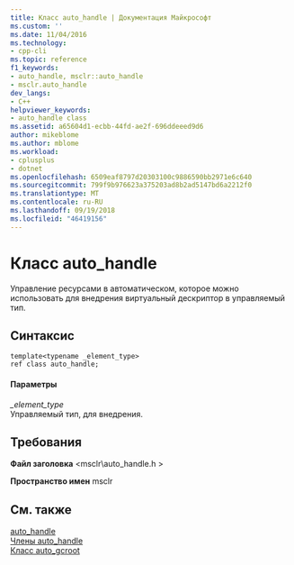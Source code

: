 ```yaml
---
title: Класс auto_handle | Документация Майкрософт
ms.custom: ''
ms.date: 11/04/2016
ms.technology:
- cpp-cli
ms.topic: reference
f1_keywords:
- auto_handle, msclr::auto_handle
- msclr.auto_handle
dev_langs:
- C++
helpviewer_keywords:
- auto_handle class
ms.assetid: a65604d1-ecbb-44fd-ae2f-696ddeeed9d6
author: mikeblome
ms.author: mblome
ms.workload:
- cplusplus
- dotnet
ms.openlocfilehash: 6509eaf8797d20303100c9886590bb2971e6c640
ms.sourcegitcommit: 799f9b976623a375203ad8b2ad5147bd6a2212f0
ms.translationtype: MT
ms.contentlocale: ru-RU
ms.lasthandoff: 09/19/2018
ms.locfileid: "46419156"
---
```

# <a name="autohandle-class"></a>Класс auto_handle

Управление ресурсами в автоматическом, которое можно использовать для внедрения виртуальный дескриптор в управляемый тип.

## <a name="syntax"></a>Синтаксис

```
template<typename _element_type>
ref class auto_handle;
```

#### <a name="parameters"></a>Параметры

*_element_type*<br/>
Управляемый тип, для внедрения.

## <a name="requirements"></a>Требования

**Файл заголовка** \<msclr\auto_handle.h >

**Пространство имен** msclr

## <a name="see-also"></a>См. также

[auto_handle](../dotnet/auto-handle.md)<br/>
[Члены auto_handle](../dotnet/auto-handle-members.md)<br/>
[Класс auto_gcroot](../dotnet/auto-gcroot-class.md)